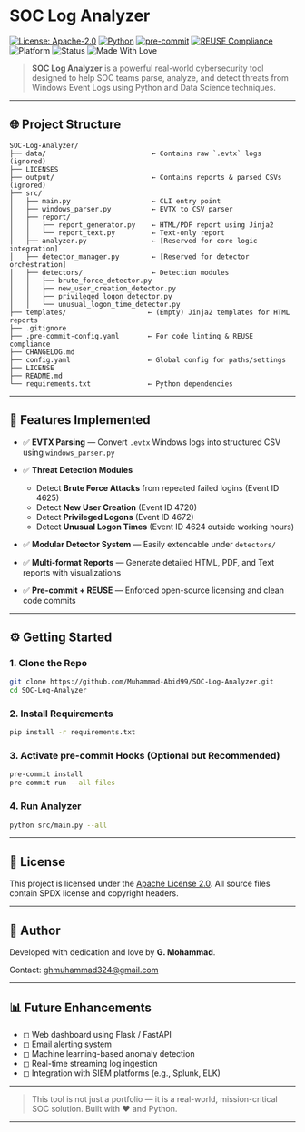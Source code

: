 <!--
SPDX-FileCopyrightText: 2025 G. Mohammad <ghmuhammad324@gmail.com>
SPDX-License-Identifier: Apache-2.0
-->

# SOC Log Analyzer

[![License: Apache-2.0](https://img.shields.io/badge/License-Apache_2.0-blue.svg)](LICENSE)
[![Python](https://img.shields.io/badge/Python-3.10%2B-blue)](https://www.python.org/)
[![pre-commit](https://img.shields.io/badge/pre--commit-enabled-brightgreen)](https://pre-commit.com/)
[![REUSE Compliance](https://img.shields.io/badge/REUSE-Compliant-brightgreen)](https://reuse.software/)
![Platform](https://img.shields.io/badge/Platform-Windows-lightgrey.svg)
![Status](https://img.shields.io/badge/Stage-MVP--Ready-yellow.svg)
![Made With Love](https://img.shields.io/badge/Made%20With-%E2%9D%A4-red)

> **SOC Log Analyzer** is a powerful real-world cybersecurity tool designed to help SOC teams parse, analyze, and detect threats from Windows Event Logs using Python and Data Science techniques.

---

## 🌐 Project Structure

```
SOC-Log-Analyzer/
├── data/                          ← Contains raw `.evtx` logs (ignored)
├── LICENSES
├── output/                        ← Contains reports & parsed CSVs (ignored)
├── src/
│   ├── main.py                    ← CLI entry point
│   ├── windows_parser.py          ← EVTX to CSV parser
│   ├── report/
│   │   ├── report_generator.py    ← HTML/PDF report using Jinja2
│   │   └── report_text.py         ← Text-only report
│   ├── analyzer.py                ← [Reserved for core logic integration]
│   ├── detector_manager.py        ← [Reserved for detector orchestration]
│   ├── detectors/                 ← Detection modules
│   │   ├── brute_force_detector.py
│   │   ├── new_user_creation_detector.py
│   │   ├── privileged_logon_detector.py
│   │   └── unusual_logon_time_detector.py
├── templates/                    ← (Empty) Jinja2 templates for HTML reports
├── .gitignore
├── .pre-commit-config.yaml       ← For code linting & REUSE compliance
├── CHANGELOG.md
├── config.yaml                   ← Global config for paths/settings
├── LICENSE
├── README.md
└── requirements.txt              ← Python dependencies
```

---

## 🚀 Features Implemented

* ✅ **EVTX Parsing** — Convert `.evtx` Windows logs into structured CSV using `windows_parser.py`
* ✅ **Threat Detection Modules**

  * Detect **Brute Force Attacks** from repeated failed logins (Event ID 4625)
  * Detect **New User Creation** (Event ID 4720)
  * Detect **Privileged Logons** (Event ID 4672)
  * Detect **Unusual Logon Times** (Event ID 4624 outside working hours)
* ✅ **Modular Detector System** — Easily extendable under `detectors/`
* ✅ **Multi-format Reports** — Generate detailed HTML, PDF, and Text reports with visualizations
* ✅ **Pre-commit + REUSE** — Enforced open-source licensing and clean code commits

---

## ⚙️ Getting Started

### 1. Clone the Repo

```bash
git clone https://github.com/Muhammad-Abid99/SOC-Log-Analyzer.git
cd SOC-Log-Analyzer
```

### 2. Install Requirements

```bash
pip install -r requirements.txt
```

### 3. Activate pre-commit Hooks (Optional but Recommended)

```bash
pre-commit install
pre-commit run --all-files
```

### 4. Run Analyzer

```bash
python src/main.py --all
```

---

## 📄 License

This project is licensed under the [Apache License 2.0](LICENSE).
All source files contain SPDX license and copyright headers.

---

## 🤝 Author

Developed with dedication and love by **G. Mohammad**.

Contact: [ghmuhammad324@gmail.com](mailto:ghmuhammad324@gmail.com)

---

## 📊 Future Enhancements

* ◻ Web dashboard using Flask / FastAPI
* ◻ Email alerting system
* ◻ Machine learning-based anomaly detection
* ◻ Real-time streaming log ingestion
* ◻ Integration with SIEM platforms (e.g., Splunk, ELK)

---

> This tool is not just a portfolio — it is a real-world, mission-critical SOC solution. Built with ❤️ and Python.

---
